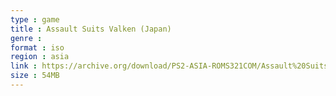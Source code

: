 ```yaml
---
type : game
title : Assault Suits Valken (Japan)
genre : 
format : iso
region : asia
link : https://archive.org/download/PS2-ASIA-ROMS321COM/Assault%20Suits%20Valken%20%28Japan%29.7z
size : 54MB
---
```

